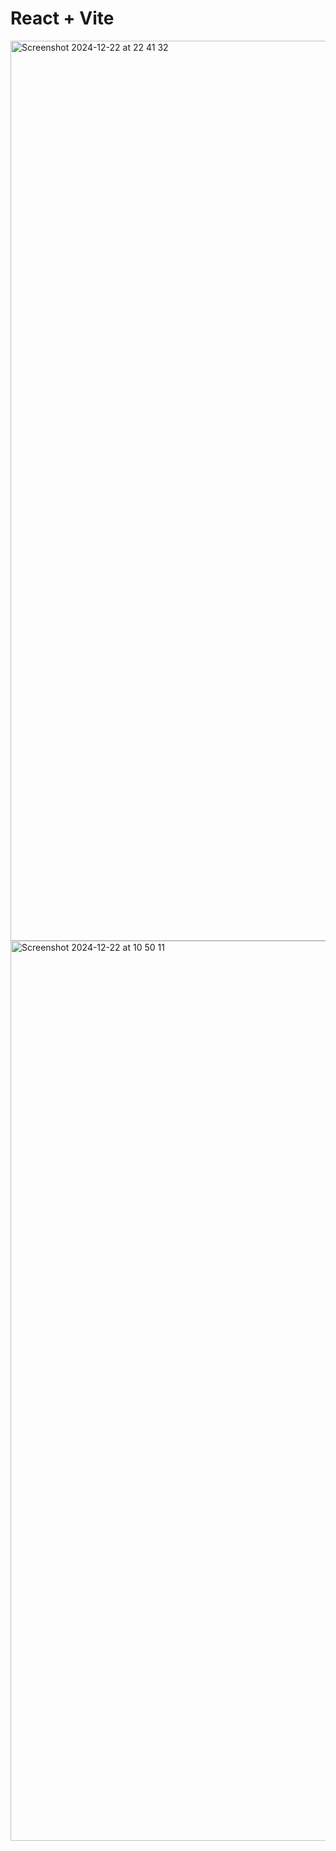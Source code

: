 # React + Vite

<img width="1440" alt="Screenshot 2024-12-22 at 22 41 32" src="https://github.com/user-attachments/assets/602eb230-e913-4edb-83ac-cc4c91d81c46" />


<img width="1440" alt="Screenshot 2024-12-22 at 10 50 11" src="https://github.com/user-attachments/assets/a4e7f4a5-fdf9-425b-a863-f35c02257263" />

